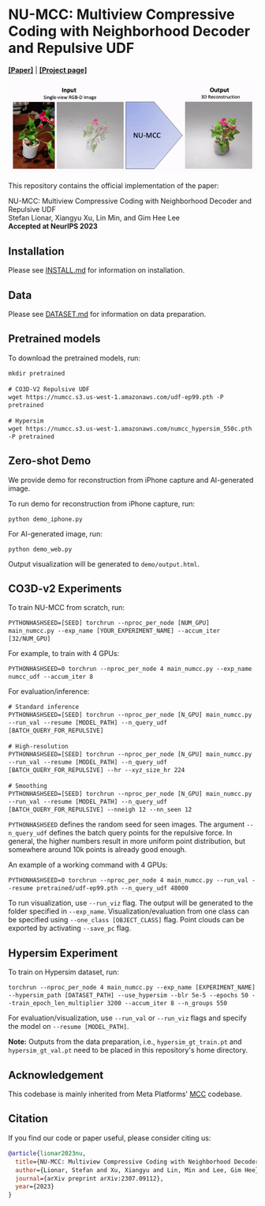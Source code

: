 # NU-MCC: Multiview Compressive Coding with Neighborhood Decoder and Repulsive UDF

[**[Paper]**](https://arxiv.org/abs/2307.09112) | [**[Project page]**](https://numcc.github.io/)

![teaser](media/animation.gif "teaser")

This repository contains the official implementation of the paper:

NU-MCC: Multiview Compressive Coding with Neighborhood Decoder and Repulsive UDF  
Stefan Lionar, Xiangyu Xu, Lin Min, and Gim Hee Lee   
**Accepted at NeurIPS 2023**  


## Installation
Please see [INSTALL.md](INSTALL.md) for information on installation.


## Data
Please see [DATASET.md](DATASET.md) for information on data preparation.

## Pretrained models

To download the pretrained models, run:

```
mkdir pretrained

# CO3D-V2 Repulsive UDF
wget https://numcc.s3.us-west-1.amazonaws.com/udf-ep99.pth -P pretrained

# Hypersim
wget https://numcc.s3.us-west-1.amazonaws.com/numcc_hypersim_550c.pth -P pretrained
```

## Zero-shot Demo

We provide demo for reconstruction from iPhone capture and AI-generated image.

To run demo for reconstruction from iPhone capture, run:

```
python demo_iphone.py
```

For AI-generated image, run:

```
python demo_web.py
```

Output visualization will be generated to `demo/output.html`.


## CO3D-v2 Experiments

To train NU-MCC from scratch, run:
```
PYTHONHASHSEED=[SEED] torchrun --nproc_per_node [NUM_GPU] main_numcc.py --exp_name [YOUR_EXPERIMENT_NAME] --accum_iter [32/NUM_GPU]
```

For example, to train with 4 GPUs:

```
PYTHONHASHSEED=0 torchrun --nproc_per_node 4 main_numcc.py --exp_name numcc_udf --accum_iter 8
```

For evaluation/inference:

```
# Standard inference
PYTHONHASHSEED=[SEED] torchrun --nproc_per_node [N_GPU] main_numcc.py --run_val --resume [MODEL_PATH] --n_query_udf [BATCH_QUERY_FOR_REPULSIVE]

# High-resolution
PYTHONHASHSEED=[SEED] torchrun --nproc_per_node [N_GPU] main_numcc.py --run_val --resume [MODEL_PATH] --n_query_udf [BATCH_QUERY_FOR_REPULSIVE] --hr --xyz_size_hr 224

# Smoothing
PYTHONHASHSEED=[SEED] torchrun --nproc_per_node [N_GPU] main_numcc.py --run_val --resume [MODEL_PATH] --n_query_udf [BATCH_QUERY_FOR_REPULSIVE] --nneigh 12 --nn_seen 12
```

`PYTHONHASHSEED` defines the random seed for seen images. The argument `--n_query_udf` defines the batch query points for the repulsive force. In general, the higher numbers result in more uniform point distribution, but somewhere around 10k points is already good enough. 

An example of a working command with 4 GPUs:

```
PYTHONHASHSEED=0 torchrun --nproc_per_node 4 main_numcc.py --run_val --resume pretrained/udf-ep99.pth --n_query_udf 48000
```

To run visualization, use `--run_viz` flag. The output will be generated to the folder specified in `--exp_name`. Visualization/evaluation from one class can be specified using `--one_class [OBJECT_CLASS]` flag. Point clouds can be exported by activating `--save_pc` flag.


## Hypersim Experiment

To train on Hypersim dataset, run:

```
torchrun --nproc_per_node 4 main_numcc.py --exp_name [EXPERIMENT_NAME] --hypersim_path [DATASET_PATH] --use_hypersim --blr 5e-5 --epochs 50 --train_epoch_len_multiplier 3200 --accum_iter 8 --n_groups 550
```

For evaluation/visualization, use `--run_val` or `--run_viz` flags and specify the model on `--resume [MODEL_PATH]`.

**Note:** Outputs from the data preparation, i.e., `hypersim_gt_train.pt` and `hypersim_gt_val.pt` need to be placed in this repository's home directory.

## Acknowledgement
This codebase is mainly inherited from Meta Platforms' [MCC](https://github.com/facebookresearch/MCC) codebase.



## Citation
If you find our code or paper useful, please consider citing us:

```bibtex
@article{lionar2023nu,
  title={NU-MCC: Multiview Compressive Coding with Neighborhood Decoder and Repulsive UDF},
  author={Lionar, Stefan and Xu, Xiangyu and Lin, Min and Lee, Gim Hee},
  journal={arXiv preprint arXiv:2307.09112},
  year={2023}
}
```


